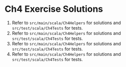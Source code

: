 # Ch4 Exercise Solutions
1. Refer to `src/main/scala/Ch4Helpers` for solutions and `src/test/scala/Ch4Tests` for tests.
2. Refer to `src/main/scala/Ch4Helpers` for solutions and `src/test/scala/Ch4Tests` for tests.
3. Refer to `src/main/scala/Ch4Helpers` for solutions and `src/test/scala/Ch4Tests` for tests.
4. Refer to `src/main/scala/Ch4Helpers` for solutions and `src/test/scala/Ch4Tests` for tests.

